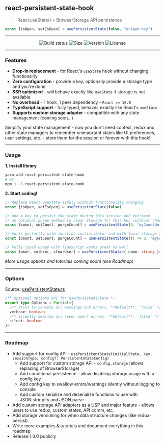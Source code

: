 ## react-persistent-state-hook

> React.useState() + BrowserStorage API persistence

```typescript
const [isOpen, setIsOpen] = usePersistentState(false, "unique-key")
```

---

<div align="center">

![Build status](https://img.shields.io/github/actions/workflow/status/deniskabana/react-persistent-state-hook/pr-and-main-tests.yml?branch=main&style=for-the-badge)
![Size](https://img.shields.io/bundlephobia/minzip/react-persistent-state-hook?style=for-the-badge)
![Version](https://img.shields.io/npm/v/react-persistent-state-hook?style=for-the-badge)
![License](https://img.shields.io/github/license/deniskabana/react-persistent-state-hook?style=for-the-badge)

</div>

---

### Features

- **Drop-in replacement** - for React's `useState` hook without changing functionality
- **Zero configuration** - provide a key, optionally provide a storage type and you're done
- **SSR optimized** - will behave exactly like `useState` if storage is not available
- **No overhead** - 1 hook, 1 peer dependency - `React >= 16.8`
- **TypeScript support** - fully typed, behaves exactly like React's `useState`
- **Supports custom storage adapter** - compatible with any state management (coming soon...)

Simplify your state management - now you don't need context, redux and other state managers to remember unimportant states like UI preferences, user settings, etc. - store them for the session or forever with this hook!

---

### Usage

**1. Install library**

```bash
yarn add react-persistent-state-hook
# or
npm i -S react-persistent-state-hook
```

**2. Start coding!**

```typescript
// Replace React.useState safely without functionality changing
const [isOpen, setIsOpen] = usePersistentState(false)

// Add a key to persist the state during this session and retrieve
// an optional purge method to clear Storage for this key (without changing state)
const [count, setCount, purgeCount] = usePersistentState(0, "myCountUniqueKey")

// Works perfectly with function initializator and with local storage as well
const [count, setCount, purgeCount] = usePersistentState(() => 0, "myCountUniqueKey", "local")

// Fully typed usage with TypeScript works great as well
const [user, setUser, clearUser] = usePersistentState<{ name: string }>(defaultUser, AppKeys.User, StorageType.Session)
```

_More usage options and tutorials coming soon! (see Roadmap)_

---

### Options

Source: [usePersistentState.ts](./src/usePersistentState.ts)

```typescript
/** Optional Options API for usePersistentState */
export type Options = Partial<{
  /** Print to console all warnings and errors. **Default**: `false` */
  verbose: boolean
  /** Silently swallow all (even user) errors. **Default**: `false` */
  silent: boolean
}>
```

---

### Roadmap

- Add support for config API - `usePersistentState(initialState, key, sessionType, config?: PersistentStateConfig)`
  - Add support for custom storage API - `config.storage` (allows replacing of BrowserStorage)
  - Add conditional persistence - allow disabling storage usage with a config key
  - Add config key to swallow errors/warnings silently without logging to console
  - Add custom serialize and deserialize functions to use with JSON.stringify and JSON.parse
- Add custom storage API adapters as a USP and major feature - allows users to use redux, custom states, API comm, etc.
- Add storage versioning for when data structure changes (like redux-persist)
- Write more examples & tutorials and document everything in this roadmap
- Release 1.0.0 publicly
